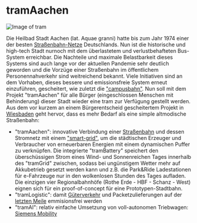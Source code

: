 # tramAachen
![Image of tram](https://upload.wikimedia.org/wikipedia/commons/thumb/4/49/ASEAG_1006.JPG/1200px-ASEAG_1006.JPG)

Die Heilbad Stadt Aachen (lat. Aquae granni) hatte bis zum Jahr 1974 einer der besten [Straßenbahn-Netze](https://de.m.wikipedia.org/wiki/Stra%C3%9Fenbahn_Aachen) Deutschlands. Nun ist die historische und high-tech Stadt nurnoch mit dem überlastetem und verlustbehafteten Bus-System erreichbar. Die Nachteile und maximale Belastbarkeit dieses Systems sind auch lange vor der aktuellen Pandemie sehr deutlich geworden und die Vorzüge einer Straßenbahn im öffentlichem Personennahverkehr sind weitreichend bekannt. Viele Initiativen sind an dem Vorhaben, dieses bessere und emissionsfreie System erneut einzuführen, gescheitert, wie zuletzt die ["campusbahn"](https://de.wikipedia.org/wiki/Campusbahn). Nun soll mit dem Projekt "tramAachen" für alle Bürger (eingeschlossen Menschen mit Behinderung) dieser Stadt wieder eine tram zur Verfügung gestellt werden. Aus dem vor kurzem an einem Bürgerentscheid gescheitertem Projekt in [Wiesbaden](https://de.wikipedia.org/wiki/Citybahn_Wiesbaden) geht hervor, dass es mehr Bedarf als eine simple altmodische Straßenbahn:

* "tramAachen": innovative Verbindung einer [Straßenbahn](https://de.m.wikipedia.org/wiki/Stra%C3%9Fenbahn_Stra%C3%9Fburg) und dessen Stromnetz mit einem ["smart-grid"](https://www.eon.de/de/eonerleben/smart-grid-so-funktioniert-das-intelligente-stromnetz.html), um die städtischen Erzeuger und Verbraucher von erneuerbaren Energien mit einem dynamischen Puffer zu verknüpfen. Die integrierte "tramBattery" speichert den überschüssigen Strom eines Wind- und Sonnenreichen Tages innerhalb des "tramGrid" zwischen, sodass bei ungünstigem Wetter mehr auf Akkubetrieb gesetzt werden kann und z.B. die Park&Ride Ladestationen für e-Fahrzeuge nur in den wolkenlosen Stunden des Tages aufladen. Die einzigen vier Regionalbahnhöfe (Rothe Erde - HBF - Schanz - West) eignen sich für ein proof-of-concept für eine Prototypen-Stadtbahn.
* "tramLogistic": damit [Güterverkehr](https://www.avg.info/unternehmen/presse/pressemitteilungen/meldungen/entwicklung-einer-guetertram-neues-verbundprojekt-logiktram.html) und Packetzulieferungen auf der [letzten Meile](https://ducktrain.io) emmisionsfrei werden
* "tramAI": relativ einfache Umsetzung von voll-autonomen Triebwagen: [Siemens Mobility](https://www.mobility.siemens.com/global/de/portfolio/schiene/fahrzeuge/strassenbahnen/autonome-strassenbahn.html)
